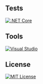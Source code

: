 ## Tests
[![.NET Core](https://github.com/impolitetulip/name-generator/actions/workflows/dotnet.yml/badge.svg)](https://github.com/impolitetulip/name-generator/actions/workflows/dotnet.yml)
## Tools
[![Visual Studio](https://img.shields.io/badge/Visual-Studio-652D90?style=for-the-badge&logo=visualstudio)](https://visualstudio.microsoft.com/vs/)
## License
[![MIT License](https://img.shields.io/badge/License-MIT-brightgreen?style=for-the-badge)](https://impolitetulip.mit-license.org/)
